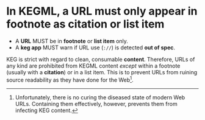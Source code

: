 # In KEGML, a URL must only appear in footnote as citation or list item

* A **URL** MUST be in **footnote** or **list item** only.
* A **keg app** MUST warn if URL use (`://`) is detected **out of spec**.

KEG is strict with regard to clean, consumable **content**. Therefore, URLs of any kind are prohibited from KEGML content *except* within a footnote (usually with a **citation**) or in a list item. This is to prevent URLs from ruining source readability as they have done for the Web[^74.1].

[^74.1]: Unfortunately, there is no curing the diseased state of modern Web URLs. Containing them effectively, however, prevents them from infecting KEG content.
